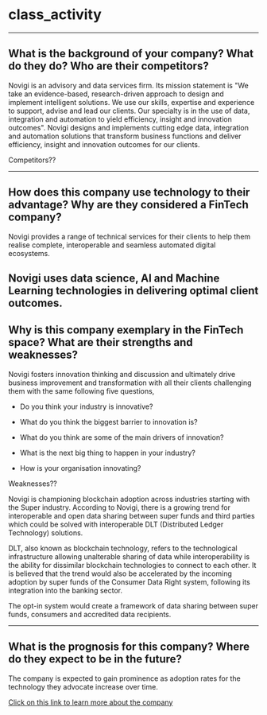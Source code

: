 # class_activity
---
## What is the background of your company? What do they do? Who are their competitors?

Novigi is an advisory and data services firm. Its mission statement is "We take an evidence-based, research-driven approach to design and implement intelligent  solutions. We use our skills, expertise and experience to support, advise and lead our clients. Our specialty is in the use of data, integration and automation to yield efficiency, insight and innovation outcomes". Novigi designs and implements cutting edge data, integration and automation solutions that transform business functions and deliver efficiency, insight and innovation outcomes for our clients.

Competitors??

---
## How does this company use technology to their advantage? Why are they considered a FinTech company?
Novigi provides a range of technical services for their clients to help them realise complete, interoperable and seamless automated digital ecosystems. 

Novigi uses data science, AI and Machine Learning technologies in delivering optimal client outcomes.
---
## Why is this company exemplary in the FinTech space? What are their strengths and weaknesses?

Novigi fosters innovation thinking and discussion and ultimately drive business improvement and transformation with all their clients challenging them with the same following five questions,

* Do you think your industry is innovative?

* What do you think the biggest barrier to innovation is?

* What do you think are some of the main drivers of innovation?

* What is the next big thing to happen in your industry?

* How is your organisation innovating? 

Weaknesses??

Novigi is championing blockchain adoption across industries starting with the Super industry. According to Novigi, there is a growing trend for interoperable and open data sharing between super funds and third parties which could be solved with interoperable DLT (Distributed Ledger Technology) solutions.

DLT, also known as blockchain technology, refers to the technological infrastructure allowing unalterable sharing of data while interoperability is the ability for dissimilar blockchain technologies to connect to each other. It is believed that the trend would also be accelerated by the incoming adoption by super funds of the Consumer Data Right system, following its integration into the banking sector.

The opt-in system would create a framework of data sharing between super funds, consumers and accredited data recipients.

---
## What is the prognosis for this company? Where do they expect to be in the future?

The company is expected to gain prominence as adoption rates for the technology they advocate increase over time.

[Click on this link to learn more about the company](https://www.novigi.com.au/)
